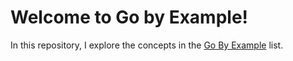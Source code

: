 # Welcome to Go by Example!

In this repository, I explore the concepts in the <a href="gobyexample.com">Go By Example</a> list.

